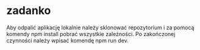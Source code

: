 # zadanko
Aby odpalić aplikację lokalnie należy sklonować repozytorium i za pomocą komendy npm install pobrać wszystkie zależności.
Po zakończonej czynności należy wpisać komendę npm run dev.
